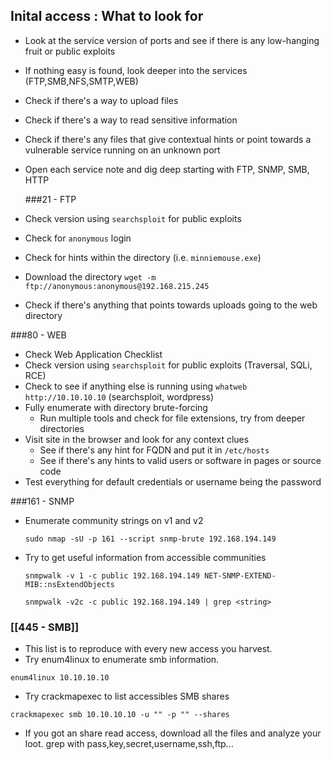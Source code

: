 
## Inital access : What to look for

* Look at the service version of ports and see if there is any low-hanging fruit or public exploits
* If nothing easy is found, look deeper into the services (FTP,SMB,NFS,SMTP,WEB)
* Check if there's a way to upload files
* Check if there's a way to read sensitive information
* Check if there's any files that give contextual hints or point towards a vulnerable service running on an unknown port
* Open each service note and dig deep starting with FTP, SNMP, SMB, HTTP

  ###21 - FTP

* Check version using `searchsploit` for public exploits
* Check for `anonymous` login
* Check for hints within the directory (i.e. `minniemouse.exe`)
* Download the directory `wget -m ftp://anonymous:anonymous@192.168.215.245`
* Check if there's anything that points towards uploads going to the web directory

###80 - WEB

* Check Web Application Checklist
* Check version using `searchsploit` for public exploits (Traversal, SQLi, RCE)
* Check to see if anything else is running using `whatweb http://10.10.10.10` (searchsploit, wordpress)
* Fully enumerate with directory brute-forcing
	* Run multiple tools and check for file extensions, try from deeper directories
* Visit site in the browser and look for any context clues
	* See if there's any hint for FQDN and put it in `/etc/hosts`
	* See if there's any hints to valid users or software in pages or source code
* Test everything for default credentials or username being the password

###161 - SNMP
* Enumerate community strings on v1 and v2
 
	 `sudo nmap -sU -p 161 --script snmp-brute 192.168.194.149`
  
* Try to get useful information from accessible communities
 
	 `snmpwalk -v 1 -c public 192.168.194.149 NET-SNMP-EXTEND-MIB::nsExtendObjects`
  
	 `snmpwalk -v2c -c public 192.168.194.149 | grep <string>`

 ### [[445 - SMB]]

* This list is to reproduce with every new access you harvest.
* Try enum4linux to enumerate smb information.

`enum4linux 10.10.10.10`

* Try crackmapexec to list accessibles SMB shares

`crackmapexec smb 10.10.10.10 -u "" -p "" --shares` 

* If you got an share read access, download all the files and analyze your loot. grep with pass,key,secret,username,ssh,ftp...











